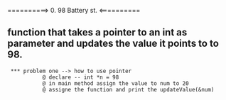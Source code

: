 ==========> 0. 98 Battery st. <==========
## function that takes a pointer to an int as parameter and updates the value it points to to 98.
     *** problem one --> how to use pointer
               @ declare -- int *n = 98
               @ in main method assign the value to num to 20
               @ assigne the function and print the updateValue(&num)
